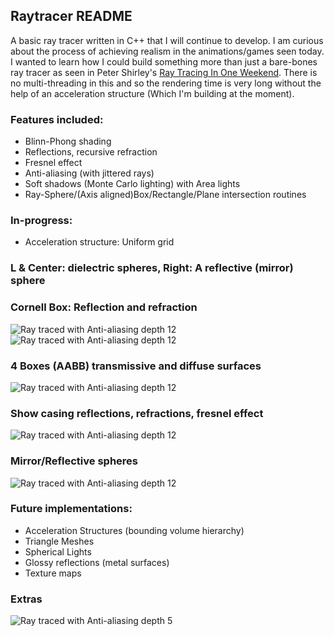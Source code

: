 ## Raytracer README
A basic ray tracer written in C++ that I will continue to develop. I am curious about the process of achieving realism in the animations/games seen today. I wanted to learn how I could build something more than just a bare-bones ray tracer as seen in Peter Shirley's [Ray Tracing In One Weekend](https://raytracing.github.io/books/RayTracingInOneWeekend.html).
There is no multi-threading in this and so the rendering time is very long without the help of an acceleration structure (Which I'm building at the moment).

### Features included: 
* Blinn-Phong shading
* Reflections, recursive refraction 
* Fresnel effect
* Anti-aliasing (with jittered rays) 
* Soft shadows (Monte Carlo lighting) with Area lights
* Ray-Sphere/(Axis aligned)Box/Rectangle/Plane intersection routines
### In-progress: 
* Acceleration structure: Uniform grid 
### L & Center: dielectric spheres, Right: A reflective (mirror) sphere 
### Cornell Box: Reflection and refraction
![Ray traced with Anti-aliasing depth 12](https://github.com/Xavierkst/Raytracer_build/blob/master/rendered_images/Cornell_Box_objects.jpg)
![Ray traced with Anti-aliasing depth 12](https://github.com/Xavierkst/Raytracer_build/blob/master/rendered_images/testFile_AA_8_rectangle.jpg)
### 4 Boxes (AABB) transmissive and diffuse surfaces
![Ray traced with Anti-aliasing depth 12](https://github.com/Xavierkst/Raytracer_build/blob/master/rendered_images/4Cubes.jpg)
### Show casing reflections, refractions, fresnel effect
![Ray traced with Anti-aliasing depth 12](https://github.com/Xavierkst/Raytracer_build/blob/master/rendered_images/transparency_pic.jpg)
### Mirror/Reflective spheres
![Ray traced with Anti-aliasing depth 12](https://github.com/Xavierkst/Raytracer_build/blob/master/rendered_images/sphereArc.jpg)
### Future implementations:  
* Acceleration Structures (bounding volume hierarchy)
* Triangle Meshes 
* Spherical Lights 
* Glossy reflections (metal surfaces)
* Texture maps
### Extras
![Ray traced with Anti-aliasing depth 5](https://github.com/Xavierkst/Raytracer_build/blob/master/rendered_images/testFile_2_tinted_again.jpg)
